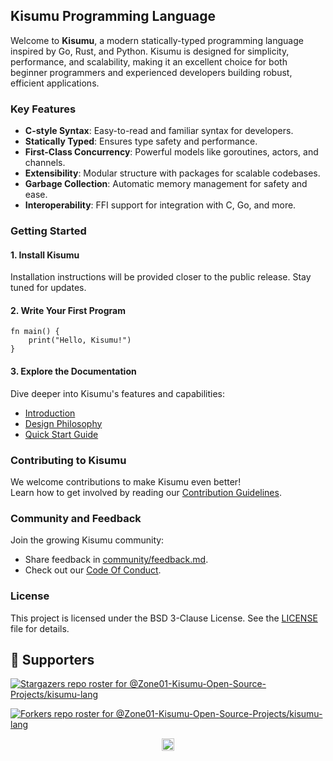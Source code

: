 ## **Kisumu Programming Language**

Welcome to **Kisumu**, a modern statically-typed programming language inspired by Go, Rust, and Python. Kisumu is designed for simplicity, performance, and scalability, making it an excellent choice for both beginner programmers and experienced developers building robust, efficient applications.

### **Key Features**

- **C-style Syntax**: Easy-to-read and familiar syntax for developers.
- **Statically Typed**: Ensures type safety and performance.
- **First-Class Concurrency**: Powerful models like goroutines, actors, and channels.
- **Extensibility**: Modular structure with packages for scalable codebases.
- **Garbage Collection**: Automatic memory management for safety and ease.
- **Interoperability**: FFI support for integration with C, Go, and more.

### **Getting Started**

#### **1. Install Kisumu**

Installation instructions will be provided closer to the public release. Stay tuned for updates.

#### **2. Write Your First Program**

```ksm
fn main() {
    print("Hello, Kisumu!")
}
```

#### **3. Explore the Documentation**

Dive deeper into Kisumu's features and capabilities:

- [Introduction](specs/introduction.md)
- [Design Philosophy](specs/architecture.md)
- [Quick Start Guide](development/setup.md)

<!-- #### **4. Try the Examples**

Explore working examples:

- [Hello World](examples/hello_world.ksm)
- [Concurrency](examples/concurrency_example.ksm)
- [Modules](examples/modules_example.ksm) -->

### **Contributing to Kisumu**

We welcome contributions to make Kisumu even better!  
Learn how to get involved by reading our [Contribution Guidelines](development/contribution-guidelines.md).

### **Community and Feedback**

Join the growing Kisumu community:

- Share feedback in [community/feedback.md](community/communication.md).
- Check out our [Code Of Conduct](community/code-of-conduct.md).

### **License**

This project is licensed under the BSD 3-Clause License. See the [LICENSE](../docs/LICENSE) file for details.

## :clap: Supporters

[![Stargazers repo roster for @Zone01-Kisumu-Open-Source-Projects/kisumu-lang](https://reporoster.com/stars/dark/Zone01-Kisumu-Open-Source-Projects/kisumu-lang)](https://github.com/Zone01-Kisumu-Open-Source-Projects/kisumu-lang/stargazers)

[![Forkers repo roster for @Zone01-Kisumu-Open-Source-Projects/kisumu-lang](https://reporoster.com/forks/dark/Zone01-Kisumu-Open-Source-Projects/kisumu-lang)](https://github.com/Zone01-Kisumu-Open-Source-Projects/kisumu-lang/network/members)

<p align="center"><a href="#"><img src="https://img.shields.io/badge/Back%20to%20top--lightgrey?style=social" alt="Back to top" height="20"/></a></p>
